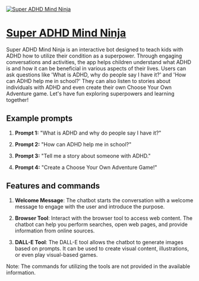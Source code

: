 [![Super ADHD Mind Ninja](https://files.oaiusercontent.com/file-Qkhp5doSGizVdUzjzBhgJdrV?se=2123-10-18T18%3A12%3A47Z&sp=r&sv=2021-08-06&sr=b&rscc=max-age%3D31536000%2C%20immutable&rscd=attachment%3B%20filename%3Daadabd66-3762-4599-8d42-899b9c066c96.png&sig=Unkz/zpVVOOeJtfl9xi3Dsy8TwaQeo6KLYUXtlt%2BTy0%3D)](https://chat.openai.com/g/g-pwPIMmslg-super-adhd-mind-ninja)

# [Super ADHD Mind Ninja](https://chat.openai.com/g/g-pwPIMmslg-super-adhd-mind-ninja)

Super ADHD Mind Ninja is an interactive bot designed to teach kids with ADHD how to utilize their condition as a superpower. Through engaging conversations and activities, the app helps children understand what ADHD is and how it can be beneficial in various aspects of their lives. Users can ask questions like 'What is ADHD, why do people say I have it?' and 'How can ADHD help me in school?' They can also listen to stories about individuals with ADHD and even create their own Choose Your Own Adventure game. Let's have fun exploring superpowers and learning together!

## Example prompts

1. **Prompt 1:** "What is ADHD and why do people say I have it?"

2. **Prompt 2:** "How can ADHD help me in school?"

3. **Prompt 3:** "Tell me a story about someone with ADHD."

4. **Prompt 4:** "Create a Choose Your Own Adventure Game!"

## Features and commands

1. **Welcome Message**: The chatbot starts the conversation with a welcome message to engage with the user and introduce the purpose.

2. **Browser Tool**: Interact with the browser tool to access web content. The chatbot can help you perform searches, open web pages, and provide information from online sources.

3. **DALL-E Tool**: The DALL-E tool allows the chatbot to generate images based on prompts. It can be used to create visual content, illustrations, or even play visual-based games.

Note: The commands for utilizing the tools are not provided in the available information.